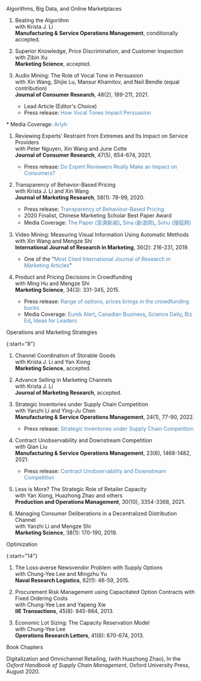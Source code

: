 Algorithms, Big Data, and Online Marketplaces     

1. <a style="text-decoration: none">Beating the Algorithm</a>    
   with Krista J. Li        
   **Manufacturing & Service Operations Management**, conditionally accepted.   

1. <a href="https://pubsonline.informs.org/doi/abs/10.1287/mksc.2022.1355" style="text-decoration: none">Superior Knowledge, Price Discrimination, and Customer Inspection</a>    
   with Zibin Xu    
   **Marketing Science**, accepted.    

1. <a href="https://academic.oup.com/jcr/article/48/2/189/6147021" style="text-decoration: none">Audio Mining: The Role of Vocal Tone in Persuasion</a>    
   with Xin Wang, Shijie Lu, Mansur Khamitov, and Neil Bendle (equal contribution)     
   **Journal of Consumer Research**, 48(2), 189-211, 2021.            
    * Lead Article (Editor's Choice)    
    * Press release: <a href="https://consumerresearcher.com/vocal-tones" style="text-decoration: none; color: SteelBlue">How Vocal Tones Impact Persuasion
</a>    
    * Media Coverage: <a href="https://tips.ariyh.com/p/what-makes-a-voice-persuasive" style="text-decoration: none; color: SteelBlue">Ariyh</a>    

1. <a href="https://academic.oup.com/jcr/article/47/5/654/5871927" style="text-decoration: none">Reviewing Experts’ Restraint from Extremes and Its Impact on Service Providers</a>    
   with Peter Nguyen, Xin Wang and June Cotte    
   **Journal of Consumer Research**, 47(5), 654-674, 2021.     
    * Press release: <a href="http://deptcb.cityuhk.acsitefactory.com/People-and-Research/Research-Insights/Marketing/Expert-Reviewers-Restraint-Extremes-and-Its-Impact-Service-Providers" style="text-decoration: none; color: SteelBlue">Do Expert Reviewers Really Make an Impact on Consumers?</a>    

1. <a href="https://journals.sagepub.com/doi/full/10.1177/0022243719881448" style="text-decoration: none">Transparency of Behavior-Based Pricing</a>    
    with Krista J. Li and Xin Wang     
    **Journal of Marketing Research**, 58(1): 78-99, 2020.         
    * Press release: <a href="http://deptcb.cityuhk.acsitefactory.com/People-and-Research/Research-Insights/Marketing/Transparency-Behavior-Based-Pricing" style="text-decoration: none; color: SteelBlue">Transparency of Behaviour-Based Pricing</a>    
    * 2020 Finalist, Chinese Marketing Scholar Best Paper Award    
    * Media Coverage: <a href="https://www.thepaper.cn/newsDetail_forward_5697212" style="text-decoration: none; color: SteelBlue">The Paper (澎湃新闻)</a>, <a href="https://k.sina.cn/article_5572529792_14c260e8001900nozw.html?from=science" style="text-decoration: none; color: SteelBlue">Sina (新浪网)</a>, <a href="https://www.sohu.com/a/380547644_99997057" style="text-decoration: none; color: SteelBlue">Sohu (搜狐网)</a>

1. <a href="https://www.sciencedirect.com/science/article/pii/S0167811619300217" style="text-decoration: none">Video Mining: Measuring Visual Information Using Automatic Methods</a>    
    with Xin Wang and Mengze Shi     
    **International Journal of Research in Marketing**, 36(2): 216-231, 2019.             
    * One of the "<a href="https://ximarketing.github.io/files/IJRMcite.pdf" style="text-decoration: none; color: SteelBlue">Most Cited International Journal of Research in Marketing Articles</a>"    
  

1. <a href="https://pubsonline.informs.org/doi/abs/10.1287/mksc.2014.0900" style="text-decoration: none">Product and Pricing Decisions in Crowdfunding</a>    
    with Ming Hu and Mengze Shi     
    **Marketing Science**, 34(3): 331-345, 2015.    
    * Press release: <a href="https://www.rotman.utoronto.ca/Connect/MediaCentre/NewsReleases/20140507.aspx" style="text-decoration: none; color: SteelBlue">Range of options, prices brings in the crowdfunding bucks</a>    
    * Media Coverage: <a href="https://www.eurekalert.org/pub_releases/2015-02/uotr-roo020215.php" style="text-decoration: none; color: SteelBlue">Eurek Alert</a>, <a href="https://www.canadianbusiness.com/small-business/a-new-funding-option-for-companies-with-big-growth-aspirations/" style="text-decoration: none; color: SteelBlue">Canadian Business</a>, <a href="https://www.sciencedaily.com/releases/2015/02/150202212409.htm" style="text-decoration: none; color: SteelBlue">Science Daily</a>, <a href="https://bized.aacsb.edu/articles/2014/09/more-options-more-money" style="text-decoration: none; color: SteelBlue">Biz Ed</a>, <a href="https://www.ideasforleaders.com/ideas/how-crowdfunding-affects-product-and-pricing-decisions" style="text-decoration: none; color: SteelBlue">Ideas for Leaders</a>

Operations and Marketing Strategies  
    
{:start="8"}
1. <a style="text-decoration: none">Channel Coordination of Storable Goods</a>    
   with Krista J. Li and Yan Xiong     
   **Marketing Science**, accepted.   
   
1. <a href="https://journals.sagepub.com/doi/pdf/10.1177/00222437221112644" style="text-decoration: none">Advance Selling in Marketing Channels</a>    
   with Krista J. Li    
   **Journal of Marketing Research**, accepted.    

1. <a href="https://pubsonline.informs.org/doi/abs/10.1287/msom.2020.0954" style="text-decoration: none">Strategic Inventories under Supply Chain Competition</a>    
    with Yanzhi Li and Ying-Ju Chen     
    **Manufacturing & Service Operations Management**, 24(1), 77-90, 2022.       
    * Press release: <a href="http://deptcb.cityuhk.acsitefactory.com/People-and-Research/Research-Insights/Operations-Research-and-Operations-Management/Strategic-Inventories-under-Supply-Chain-Competition" style="text-decoration: none; color: SteelBlue">Strategic Inventories under Supply Chain Competition</a>       

1. <a href="https://pubsonline.informs.org/doi/abs/10.1287/msom.2020.0905" style="text-decoration: none">Contract Unobservability and Downstream Competition</a>    
    with Qian Liu     
    **Manufacturing & Service Operations Management**, 23(6), 1468-1482, 2021.     
    * Press release: <a href="http://deptcb.cityuhk.acsitefactory.com/People-and-Research/Research-Insights/Operations-Research-and-Operations-Management/Contract-Unobservability-and-Downstream-Competition" style="text-decoration: none; color: SteelBlue">Contract Unobservability and Downstream Competition</a>     

1. <a href="https://onlinelibrary.wiley.com/doi/abs/10.1111/poms.13438" style="text-decoration: none">Less is More? The Strategic Role of Retailer Capacity</a>    
    with Yan Xiong, Huazhong Zhao and others     
    **Production and Operations Management**, 30(10), 3354-3368, 2021.    

1. <a href="https://pubsonline.informs.org/doi/10.1287/mksc.2018.1120" style="text-decoration: none">Managing Consumer Deliberations in a Decentralized Distribution Channel</a>    
    with Yanzhi Li and Mengze Shi    
    **Marketing Science**, 38(1): 170-190, 2019.      

Optimization

{:start="14"}
1. <a href="https://onlinelibrary.wiley.com/doi/full/10.1002/nav.21613" style="text-decoration: none">The Loss‐averse Newsvendor Problem with Supply Options</a>    
    with Chung-Yee Lee and Mingzhu Yu    
    **Naval Research Logistics**, 62(1): 46-59, 2015.  

1. <a href="https://www.tandfonline.com/doi/full/10.1080/0740817X.2012.745203" style="text-decoration: none">Procurement Risk Management using Capacitated Option Contracts with Fixed Ordering Costs</a>    
    with Chung-Yee Lee and Yapeng Xie    
    **IIE Transactions**, 45(8): 845-864, 2013.    

1. <a href="https://www.sciencedirect.com/science/article/pii/S0167637713001351" style="text-decoration: none">Economic Lot Sizing: The Capacity Reservation Model</a>    
   with Chung-Yee Lee    
   **Operations Research Letters**, 41(6): 670-674, 2013.    

Book Chapters

<a href="https://www.oxfordhandbooks.com/view/10.1093/oxfordhb/9780190066727.001.0001/oxfordhb-9780190066727-e-18" style="text-decoration: none">Digitalization and Omnichannel Retailing</a>, (with Huazhong Zhao), In the *Oxford Handbook of Supply Chain Management*, Oxford University Press, August 2020.
